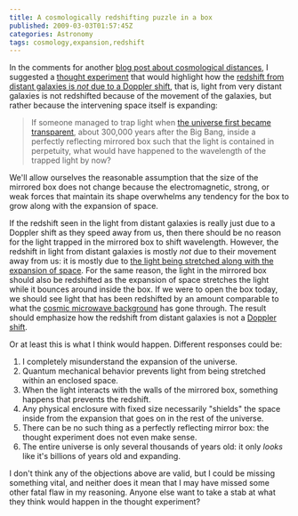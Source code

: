 ```yaml
---
title: A cosmologically redshifting puzzle in a box
published: 2009-03-03T01:57:45Z
categories: Astronomy
tags: cosmology,expansion,redshift
---
```


In the comments for another <a href="http://blog.chungyc.org/2009/02/cosmological-distances/">blog post about cosmological distances</a>, I suggested a <a href="http://blog.chungyc.org/2009/02/cosmological-distances/#IDComment15626340">thought experiment</a> that would highlight how the <a href="http://www.astronomycafe.net/cosm/expan.html">redshift from distant galaxies is <em>not</em> due to a Doppler shift</a>, that is, light from very distant galaxies is not redshifted because of the movement of the galaxies, but rather because the intervening space itself is expanding:

<blockquote>
If someone managed to trap light when <a href="http://www.astro.cornell.edu/academics/courses/astro201/recombination.htm">the universe first became transparent</a>, about 300,000 years after the Big Bang, inside a perfectly reflecting mirrored box such that the light is contained in perpetuity, what would have happened to the wavelength of the trapped light by now?
</blockquote>

<!--more-->

We'll allow ourselves the reasonable assumption that the size of the mirrored box does not change because the electromagnetic, strong, or weak forces that maintain its shape overwhelms any tendency for the box to grow along with the expansion of space.

If the redshift seen in the light from distant galaxies is really just due to a Doppler shift as they speed away from us, then there should be no reason for the light trapped in the mirrored box to shift wavelength.  However, the redshift in light from distant galaxies is mostly <em>not</em> due to their movement away from us: it is mostly due to <a href="http://astronomy.swin.edu.au/cosmos/C/Cosmological+Redshift">the light being stretched along with the expansion of space</a>.  For the same reason, the light in the mirrored box should also be redshifted as the expansion of space stretches the light while it bounces around inside the box.  If we were to open the box today, we should see light that has been redshifted by an amount comparable to what the <a href="http://www.sciam.com/article.cfm?id=what-is-the-cosmic-microw">cosmic microwave background</a> has gone through.  The result should emphasize how the redshift from distant galaxies is not a <a href="http://archive.ncsa.uiuc.edu/Cyberia/Bima/doppler.html">Doppler shift</a>.

Or at least this is what I think would happen.  Different responses could be:
<ol>
<li>I completely misunderstand the expansion of the universe.</li>
<li>Quantum mechanical behavior prevents light from being stretched within an enclosed space.</li>
<li>When the light interacts with the walls of the mirrored box, something happens that prevents the redshift.</li>
<li>Any physical enclosure with fixed size necessarily "shields" the space inside from the expansion that goes on in the rest of the universe.</li>
<li>There can be no such thing as a perfectly reflecting mirror box: the thought experiment does not even make sense.</li>
<li>The entire universe is only several thousands of years old: it only <em>looks</em> like it's billions of years old and expanding.</li>
</ol>

I don't think any of the objections above are valid, but I could be missing something vital, and neither does it mean that I may have missed some other fatal flaw in my reasoning.  Anyone else want to take a stab at what they think would happen in the thought experiment?

